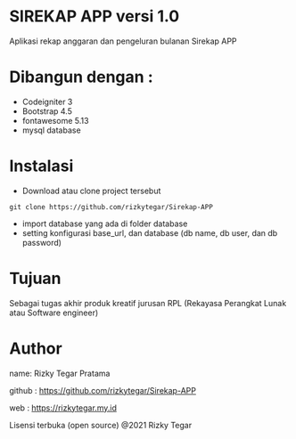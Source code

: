 # SIREKAP APP versi 1.0

Aplikasi rekap anggaran dan pengeluran bulanan Sirekap APP

# Dibangun dengan :

- Codeigniter 3
- Bootstrap 4.5
- fontawesome 5.13
- mysql database

# Instalasi

- Download atau clone project tersebut

`
git clone https://github.com/rizkytegar/Sirekap-APP
`
- import database yang ada di folder database
- setting konfigurasi base_url, dan database (db name, db user, dan db password)

# Tujuan

Sebagai tugas akhir produk kreatif jurusan RPL (Rekayasa Perangkat Lunak atau  Software engineer)

# Author

name: Rizky Tegar Pratama 

github : https://github.com/rizkytegar/Sirekap-APP

web : https://rizkytegar.my.id





Lisensi terbuka (open source) @2021 Rizky Tegar 

